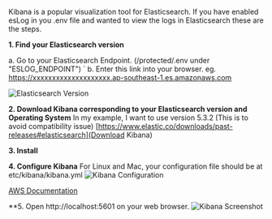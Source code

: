 Kibana is a popular visualization tool for Elasticsearch. If you have enabled esLog in you .env file and wanted to view the logs in Elasticsearch these are the steps.

**1. Find your Elasticsearch version**

a. Go to your Elasticsearch Endpoint. (/protected/.env under "ESLOG_ENDPOINT")
`
b. Enter this link into your browser. eg. https://xxxxxxxxxxxxxxxxxxxx.ap-southeast-1.es.amazonaws.com

![Elasticsearch Version](https://firebasestorage.googleapis.com/v0/b/edmondtm-1d8ed.appspot.com/o/elasticsearchversion.png?alt=media&token=36a27df2-8921-49a4-81a8-6598ae7955a2)

**2. Download Kibana corresponding to your Elasticsearch version and Operating System**
In my example, I want to use version 5.3.2 (This is to avoid compatibility issue)
[https://www.elastic.co/downloads/past-releases#elasticsearch](Download Kibana)

**3. Install**

**4. Configure Kibana**
For Linux and Mac, your configuration file should be at etc/kibana/kibana.yml
![Kibana Configuration](https://firebasestorage.googleapis.com/v0/b/edmondtm-1d8ed.appspot.com/o/kibana%20configuration.png?alt=media&token=2b15de9e-a2de-4a69-a4f9-ff72acf23d80)

[AWS Documentation](https://docs.aws.amazon.com/elasticsearch-service/latest/developerguide/es-kibana.html)

**5. Open http://localhost:5601 on your web browser.
![Kibana Screenshot](https://firebasestorage.googleapis.com/v0/b/edmondtm-1d8ed.appspot.com/o/kibana%20screenshot.png?alt=media&token=9a2724b9-b082-42be-9c3b-aa284f539324)




